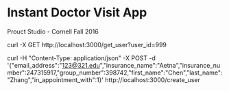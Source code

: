 # Instant Doctor Visit App
Prouct Studio - Cornell Fall 2016


curl -X GET  http://localhost:3000/get_user?user_id=999





curl -H "Content-Type: application/json" -X POST -d '{"email_address":"123@321.edu","insurance_name":"Aetna","insurance_number":247315917,"group_number":398742,"first_name":"Chen","last_name":"Zhang","in_appointment_with":1}' http://localhost:3000/create_user

